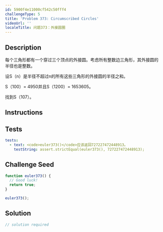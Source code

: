 ```yaml
---
id: 5900f4e11000cf542c50fff4
challengeType: 5
title: 'Problem 373: Circumscribed Circles'
videoUrl: ''
localeTitle: 问题373：外接圆圈
---
```


## Description
<section id="description">每个三角形都有一个穿过三个顶点的外接圆。考虑所有整数边三角形，其外接圆的半径也是整数。 <p>设S（n）是半径不超过n的所有这些三角形的外接圆的半径之和。 </p><p> S（100）= 4950并且S（1200）= 1653605。 </p><p>找到S（107）。 </p></section>

## Instructions
<section id="instructions">
</section>

## Tests
<section id='tests'>

```yml
tests:
  - text: <code>euler373()</code>应该返回727227472448913。
    testString: assert.strictEqual(euler373(), 727227472448913);

```

</section>

## Challenge Seed
<section id='challengeSeed'>

<div id='js-seed'>

```js
function euler373() {
  // Good luck!
  return true;
}

euler373();

```

</div>



</section>

## Solution
<section id='solution'>

```js
// solution required
```
</section>
